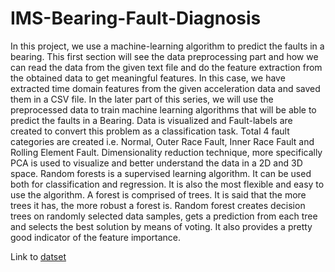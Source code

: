 # IMS-Bearing-Fault-Diagnosis

In this project, we use a machine-learning algorithm to predict the faults in a bearing. This first section will see the data preprocessing part and how we can read the data from the given text file and do the feature extraction from the obtained data to get meaningful features. In this case, we have extracted time domain features from the given acceleration data and saved them in a CSV file. In the later part of this series, we will use the preprocessed data to train machine learning algorithms that will be able to predict the faults in a Bearing. Data is visualized and Fault-labels are created to convert this problem as a classification task. Total 4 fault categories are created i.e. Normal, Outer Race Fault, Inner Race Fault and Rolling Element Fault. Dimensionality reduction technique, more specifically PCA is used to visualize and better understand the data in a 2D and 3D space. Random forests is a supervised learning algorithm. It can be used both for classification and regression. It is also the most flexible and easy to use the algorithm. A forest is comprised of trees. It is said that the more trees it has, the more robust a forest is. Random forest creates decision trees on randomly selected data samples, gets a prediction from each tree and selects the best solution by means of voting. It also provides a pretty good indicator of the feature importance.

Link to [datset](https://www.kaggle.com/datasets/vinayak123tyagi/bearing-dataset)
